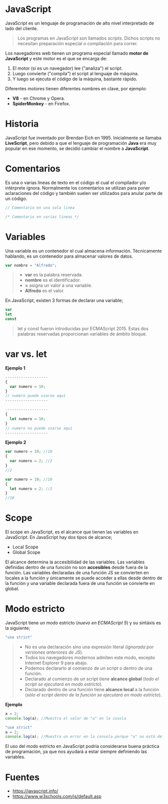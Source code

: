 # JavaScript
JavaScript es un lenguaje de programación de alto nivel interpretado de lado del cliente.

> Los programas en JavaScript son llamados _scripts_. Dichos scripts no necesitan preparación especial o compilación para correr.

Los navegadores web tienen un programa especial llamado **motor de JavaScript** y este motor es el que se encarga de:
1. El motor (si es un navegador) lee ("analiza") el script.
2. Luego convierte ("compila") el script al lenguaje de máquina.
3. Y luego se ejecuta el código de la máquina, bastante rápido.

Diferentes motores tienen diferentes nombres en clave, por ejemplo:
- **V8** - en Chrome y Opera.
- **SpiderMonkey** - en Firefox.


# Historia
JavaScript fue inventado por Brendan Eich en 1995. Inicialmente se llamaba **LiveScript**, pero debido a que el lenguaje de programación **Java** era muy popular en ese momento, se decidió cambiar el nombre a **JavaScript**. 


# Comentarios
Es una o varias lineas de texto en el código el cual el compilador y/o intérprete ignora. Normalmente los comentarios se utilizan para poner aclaraciones del código y también suelen ser utilizados para anular parte de un código.
```javascript
// Comentario en una sola linea
```
```javascript
/* Comentario en varias lineas */
```


# Variables
Una variable es un contenedor el cual almacena información. Técnicamente hablando, es un contenedor para almacenar valores de datos.
```javascript
var nombre = "Alfredo";
```
> * **var** es la palabra reservada.
> * **nombre** es el identificador.
> * **=** asigna un valor a una variable. 
> * **Alfredo** es el valor.

En JavaScript, existen 3 formas de declarar una variable;
```javascript
var
let
const
```

> let y const fueron introducidas por ECMAScript 2015. Estas dos palabras reservadas proporcionan variables de ámbito bloque.

# var vs. let
**Ejemplo 1**
```javascript
-------------------
{                 
  var numero = 10; 
}
// numero puede usarse aquí
-------------------

-------------------
{                 
  let numero = 10; 
}
// numero no puede usarse aquí
-------------------
```

**Ejemplo 2**
```javascript
var numero = 10; //10
{
  var numero = 2; //2
}
//2
```

```javascript
var numero = 10; //10
{
  let numero = 2; //2
}
//10
```


# Scope
El scope en JavaScript, es el alcance que tienen las variables en JavaScript. En JavaScript hay dos tipos de alcance;
* Local Scope   
* Global Scope  

El alcance determina la accesibilidad de las variables. Las variables definidas dentro de una función no son **accesibles** desde fuera de la función. Las variables declaradas de una función JS se convierten en locales a la función y únicamente se puede acceder a ellas desde dentro de la función y una variable declarada fuera de una función se convierte en global.


# Modo estricto
JavaScript tiene un modo estricto (_nuevo en ECMAScript 5_) y su sintáxis es la siguiente;
```javascript
"use strict"
```

> * No es una declaración sino una expresión literal (_ignorada por versiones anteriores de JS_).
> * Todos los navegadores modernos admiten este modo, excepto Internet Explorer 9 para abajo.
> * Podemos declararlo al comienzo de un script o dentro de una función.
> * Declarado al comienzo de un script tiene **alcance global** (_todo el script se ejecutará en modo estricto_).
> * Declarado dentro de una función tiene **alcance local** a la función (_sólo el script dentro de la función se ejecutará en modo estricto_).

**Ejemplo**
```javascript
a = 2;
console.log(a); //Muestra el valor de "a" en la cosola
```

```javascript
"use strict"
a = 2;
console.log(a); //Muestra un error en la consola porque "a" no está definida
```

El uso del modo estricto en JavaScript podría considerarse buena práctica de programación, ya que nos ayudará a estar siempre definiendo las variables.


# Fuentes
- https://javascript.info/
- https://www.w3schools.com/js/default.asp
